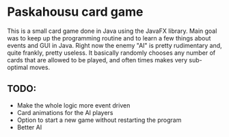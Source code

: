 # Paskahousu card game

This is a small card game done in Java using the JavaFX library. Main goal was to keep up the programming routine and to learn a few things about events and GUI in Java.
Right now the enemy "AI" is pretty rudimentary and, quite frankly, pretty useless. It basically randomly chooses any number of cards that are allowed to be played, and often times makes very sub-optimal moves.

## TODO:
* Make the whole logic more event driven
* Card animations for the AI players
* Option to start a new game without restarting the program
* Better AI
